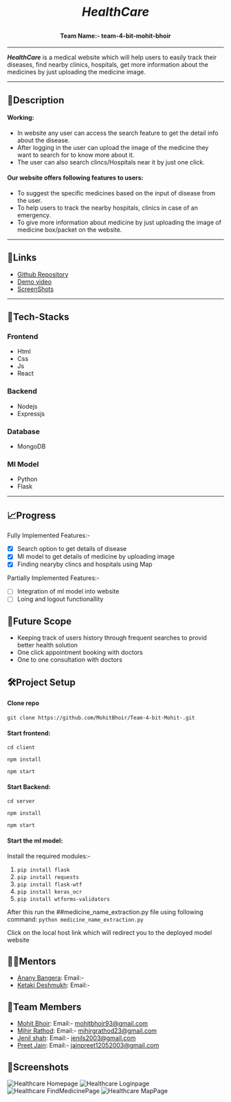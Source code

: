 # <h1 align="center"> _**HealthCare**_ </h1>
## <h4 align="center">Team Name:- team-4-bit-mohit-bhoir</h4>
---
 _**HealthCare**_ is a medical website which will help users to easily track their diseases, find nearby clinics, hospitals, get more information about the medicines by just uploading the medicine image.

-----
## 📝**Description**

#### Working:
* In website any user can access the search feature to get the detail info about the disease.
* After logging in the user can upload the image of the medicine they want to search for to know more about it.
* The user can also search clincs/Hospitals near it by just one click.

#### Our website offers following features to users:
* To suggest the specific medicines based on the input of disease from the user.
* To help users to track the nearby hospitals, clinics in case of an emergency.
* To give more information about medicine by just uploading the image of medicine box/packet on the website.
---

## 🔗**Links**
* [Github Repository](https://github.com/MohitBhoir/Team-4-bit-Mohit-)
* [Demo video](https://drive.google.com/drive/folders/1_oXrsRajBLv1qm4ZciGMM46mK8saACcn?usp=share_link)
* [ScreenShots](https://drive.google.com/drive/folders/1-3Ru175fKTVU2-QZlXfCIdcQwx556JYH?usp=share_link)

---

## 🤖**Tech-Stacks**
### Frontend
* Html
* Css
* Js
* React 

### Backend
* Nodejs
* Expressjs

### Database
* MongoDB

### Ml Model
* Python
* Flask
---

## 📈**Progress**
Fully Implemented Features:- 
- [x] Search option to get details of disease
- [x] Ml model to get details of medicine by uploading image
- [x] Finding nearyby clincs and hospitals using Map

Partially Implemented Features:-
- [ ] Integration of ml model into website
- [ ] Loing and logout functionallity

## 🔮Future Scope
 
- Keeping track of users history through frequent searches to provid better health solution
- One click appointment booking with doctors
- One to one consultation with doctors

 ## 🛠Project Setup

#### Clone repo 
`git clone https://github.com/MohitBhoir/Team-4-bit-Mohit-.git`

#### Start frontend:

`cd client`

`npm install`

`npm start`

#### Start Backend: 

`cd server`

`npm install`

`npm start`

#### Start the ml model:

Install the required modules:-
1. `pip install flask`
2. `pip install requests`
3. `pip install flask-wtf`
4. `pip install keras_ocr`
5. `pip install wtforms-validators`

After this run the ##medicine_name_extraction.py file using following command:
`python medicine_name_extraction.py`

Click on the local host link which will redirect you to the deployed model website
## 👨‍🏫Mentors
- [Anany Bangera](): Email:- 
- [Ketaki Deshmukh](): Email:-

## 👥Team Members

- [Mohit Bhoir](https://github.com/MohitBhoir): Email:- mohitbhoir93@gmail.com
- [Mihir Rathod](https://github.com/m-g-rathod): Email:- mihirgrathod23@gmail.com 
- [Jenil shah](https://github.com/JB-Shah): Email:- jenils2003@gmail.com
- [Preet Jain](https://github.com/Preet12052003): Email:- jainpreet12052003@gmail.com

## 📱Screenshots
![Healthcare Homepage](https://user-images.githubusercontent.com/118094491/216330210-32c098b7-d9c8-4add-8e74-77351bb7ebed.jpg)
![Healthcare Loginpage](https://user-images.githubusercontent.com/118094491/216330326-20c901c9-29bb-406d-9161-6f11ba293d17.jpg)
![Healthcare FindMedicinePage](https://user-images.githubusercontent.com/118094491/216330368-537f4188-38b3-4265-812d-5c015b66f2ce.jpg)
![Healthcare MapPage](https://user-images.githubusercontent.com/118094491/216330395-050d006c-d47f-40f5-9095-c357fe4080f7.jpg)



